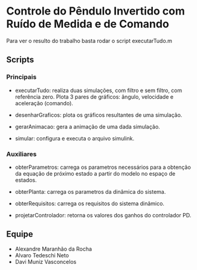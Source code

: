 # Controle do Pêndulo Invertido com Ruído de Medida e de Comando

Para ver o resulto do trabalho basta rodar o script executarTudo.m

## Scripts

### Principais

* executarTudo: realiza duas simulações, com filtro e sem filtro, com referência zero. Plota 3 pares de gráficos: ângulo, velocidade e aceleração (comando).

* desenharGraficos: plota os gráficos resultantes de uma simulação.

* gerarAnimacao: gera a animação de uma dada simulação.

* simular: configura e executa o arquivo simulink.

### Auxiliares

* obterParametros: carrega os parametros necessários para a obtenção da equação de próximo estado a partir do modelo no espaço de estados.

* obterPlanta: carrega os parametros da dinâmica do sistema.

* obterRequisitos: carrega os requisitos do sistema dinâmico. 

* projetarControlador: retorna os valores dos ganhos do controlador PD.

## Equipe

* Alexandre Maranhão da Rocha
* Alvaro Tedeschi Neto
* Davi Muniz Vasconcelos